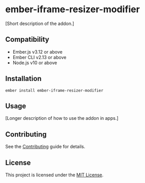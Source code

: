 # ember-iframe-resizer-modifier

[Short description of the addon.]

## Compatibility

- Ember.js v3.12 or above
- Ember CLI v2.13 or above
- Node.js v10 or above

## Installation

```
ember install ember-iframe-resizer-modifier
```

## Usage

[Longer description of how to use the addon in apps.]

## Contributing

See the [Contributing](CONTRIBUTING.md) guide for details.

## License

This project is licensed under the [MIT License](LICENSE.md).
